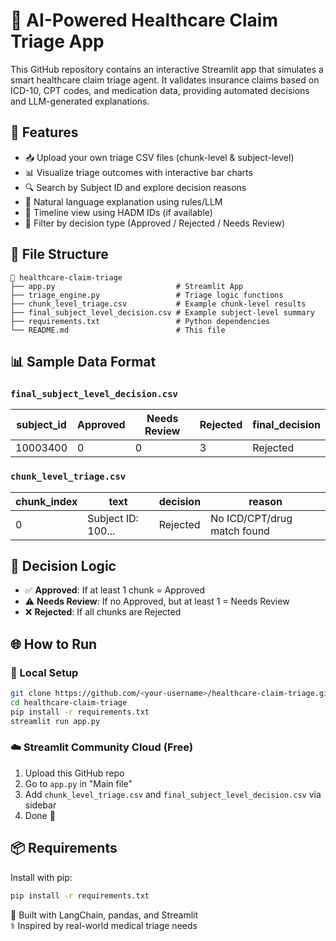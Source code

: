 
# 🧠 AI-Powered Healthcare Claim Triage App

This GitHub repository contains an interactive Streamlit app that simulates a smart healthcare claim triage agent. It validates insurance claims based on ICD-10, CPT codes, and medication data, providing automated decisions and LLM-generated explanations.

## 🚀 Features

- 📥 Upload your own triage CSV files (chunk-level & subject-level)
- 📊 Visualize triage outcomes with interactive bar charts
- 🔍 Search by Subject ID and explore decision reasons
- 🧠 Natural language explanation using rules/LLM
- 📅 Timeline view using HADM IDs (if available)
- 🎯 Filter by decision type (Approved / Rejected / Needs Review)

## 📁 File Structure

```
📂 healthcare-claim-triage
├── app.py                           # Streamlit App
├── triage_engine.py                 # Triage logic functions
├── chunk_level_triage.csv           # Example chunk-level results
├── final_subject_level_decision.csv # Example subject-level summary
├── requirements.txt                 # Python dependencies
└── README.md                        # This file
```

## 📊 Sample Data Format

### `final_subject_level_decision.csv`
| subject_id | Approved | Needs Review | Rejected | final_decision |
|------------|----------|--------------|----------|----------------|
| 10003400   | 0        | 0            | 3        | Rejected       |

### `chunk_level_triage.csv`
| chunk_index | text               | decision  | reason                           |
|-------------|--------------------|-----------|----------------------------------|
| 0           | Subject ID: 100... | Rejected  | No ICD/CPT/drug match found     |

## 🧠 Decision Logic

- ✅ **Approved**: If at least 1 chunk = Approved
- ⚠️ **Needs Review**: If no Approved, but at least 1 = Needs Review
- ❌ **Rejected**: If all chunks are Rejected

## 🌐 How to Run

### 🔧 Local Setup

```bash
git clone https://github.com/<your-username>/healthcare-claim-triage.git
cd healthcare-claim-triage
pip install -r requirements.txt
streamlit run app.py
```

### ☁️ Streamlit Community Cloud (Free)

1. Upload this GitHub repo
2. Go to `app.py` in "Main file"
3. Add `chunk_level_triage.csv` and `final_subject_level_decision.csv` via sidebar
4. Done 🎉

## 📦 Requirements

Install with pip:

```bash
pip install -r requirements.txt
```


🧠 Built with LangChain, pandas, and Streamlit  
⚕️ Inspired by real-world medical triage needs
